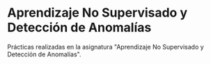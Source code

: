 # Aprendizaje No Supervisado y Detección de Anomalías
Prácticas realizadas en la asignatura "Aprendizaje No Supervisado y Detección de Anomalías".
